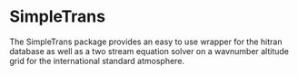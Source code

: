 # SimpleTrans
The SimpleTrans package provides an easy to use wrapper for the hitran database as well as a two stream equation solver on a wavnumber altitude grid for the international standard atmosphere.